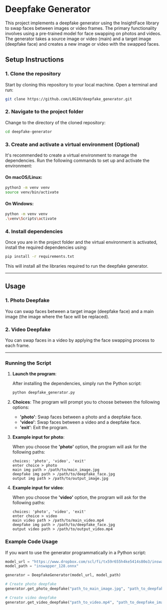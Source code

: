 # Deepfake Generator

This project implements a deepfake generator using the InsightFace library to swap faces between images or video frames. The primary functionality involves using a pre-trained model for face swapping on photos and videos. The generator takes a source image or video (main) and a target image (deepfake face) and creates a new image or video with the swapped faces.

## Setup Instructions

### 1. Clone the repository

Start by cloning this repository to your local machine. Open a terminal and run:

```bash
git clone https://github.com/L0G1H/deepfake_generator.git
```

### 2. Navigate to the project folder

Change to the directory of the cloned repository:

```bash
cd deepfake-generator
```

### 3. Create and activate a virtual environment (Optional)

It's recommended to create a virtual environment to manage the dependencies. Run the following commands to set up and activate the environment:

#### On macOS/Linux:

```bash
python3 -m venv venv
source venv/bin/activate
```

#### On Windows:

```bash
python -m venv venv
.\venv\Scripts\activate
```

### 4. Install dependencies

Once you are in the project folder and the virtual environment is activated, install the required dependencies using:

```bash
pip install -r requirements.txt
```

This will install all the libraries required to run the deepfake generator.

---

## Usage

### 1. **Photo Deepfake**

You can swap faces between a target image (deepfake face) and a main image (the image where the face will be replaced).

### 2. **Video Deepfake**

You can swap faces in a video by applying the face swapping process to each frame.

---

### Running the Script

1. **Launch the program**:

   After installing the dependencies, simply run the Python script:

   ```bash
   python deepfake_generator.py
   ```

2. **Choices**: The program will prompt you to choose between the following options:
   - **'photo'**: Swap faces between a photo and a deepfake face.
   - **'video'**: Swap faces between a video and a deepfake face.
   - **'exit'**: Exit the program.

3. **Example input for photo**:

   When you choose the **'photo'** option, the program will ask for the following paths:
   ```text
   choices: 'photo', 'video', 'exit'
   enter choice > photo
   main img path > /path/to/main_image.jpg
   deepfake img path > /path/to/deepfake_face.jpg
   output img path > /path/to/output_image.jpg
   ```

4. **Example input for video**:

   When you choose the **'video'** option, the program will ask for the following paths:
   ```text
   choices: 'photo', 'video', 'exit'
   enter choice > video
   main video path > /path/to/main_video.mp4
   deepfake img path > /path/to/deepfake_face.jpg
   output video path > /path/to/output_video.mp4
   ```

### Example Code Usage

If you want to use the generator programmatically in a Python script:

```python
model_url = "https://www.dropbox.com/scl/fi/tx59r655h4ke5414s80o3/inswapper_128.onnx?rlkey=p9ktqp27w1bxzc3s30dzb9832&st=du2h5t6t&dl=1"
model_path = "inswapper_128.onnx"

generator = DeepfakeGenerator(model_url, model_path)

# Create photo deepfake
generator.get_photo_deepfake("path_to_main_image.jpg", "path_to_deepfake_image.jpg", "output_image.jpg")

# Create video deepfake
generator.get_video_deepfake("path_to_video.mp4", "path_to_deepfake_image.jpg", "output_video.mp4")
```
